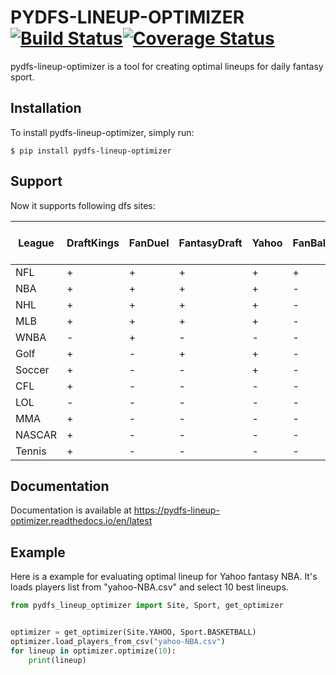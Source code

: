 # PYDFS-LINEUP-OPTIMIZER [![Build Status](https://travis-ci.org/DimaKudosh/pydfs-lineup-optimizer.svg?branch=master)](https://travis-ci.org/DimaKudosh/pydfs-lineup-optimizer)[![Coverage Status](https://coveralls.io/repos/github/DimaKudosh/pydfs-lineup-optimizer/badge.svg?branch=master)](https://coveralls.io/github/DimaKudosh/pydfs-lineup-optimizer?branch=master)
pydfs-lineup-optimizer is a tool for creating optimal lineups for daily fantasy sport. 

## Installation
To install pydfs-lineup-optimizer, simply run:
```
$ pip install pydfs-lineup-optimizer
```

## Support
Now it supports following dfs sites:

League | DraftKings | FanDuel | FantasyDraft | Yahoo | FanBall | DraftKing Captain Mode |
------ | ---------- | ------- | ------------ | ----- | ------- | ---------------------- |
NFL    | +          | +       | +            | +     | +       | +                      |
NBA    | +          | +       | +            | +     | -       | +                      |
NHL    | +          | +       | +            | +     | -       | -                      |
MLB    | +          | +       | +            | +     | -       | +                      |
WNBA   | -          | +       | -            | -     | -       | -                      |
Golf   | +          | -       | +            | +     | -       | -                      |
Soccer | +          | -       | -            | +     | -       | -                      |
CFL    | +          | -       | -            | -     | -       | -                      |
LOL    | -          | -       | -            | -     | -       | +                      |
MMA    | +          | -       | -            | -     | -       | -                      |
NASCAR | +          | -       | -            | -     | -       | -                      |
Tennis | +          | -       | -            | -     | -       | -                      |


## Documentation
Documentation is available at https://pydfs-lineup-optimizer.readthedocs.io/en/latest

## Example
Here is a example for evaluating optimal lineup for Yahoo fantasy NBA. It's loads players list from "yahoo-NBA.csv" and select 10 best lineups.
```python
from pydfs_lineup_optimizer import Site, Sport, get_optimizer


optimizer = get_optimizer(Site.YAHOO, Sport.BASKETBALL)
optimizer.load_players_from_csv("yahoo-NBA.csv")
for lineup in optimizer.optimize(10):
    print(lineup)
```
